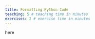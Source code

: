 ```yaml
---
title: Formatting Python Code
teaching: 5 # teaching time in minutes
exercises: 2 # exercise time in minutes
---
```


here
